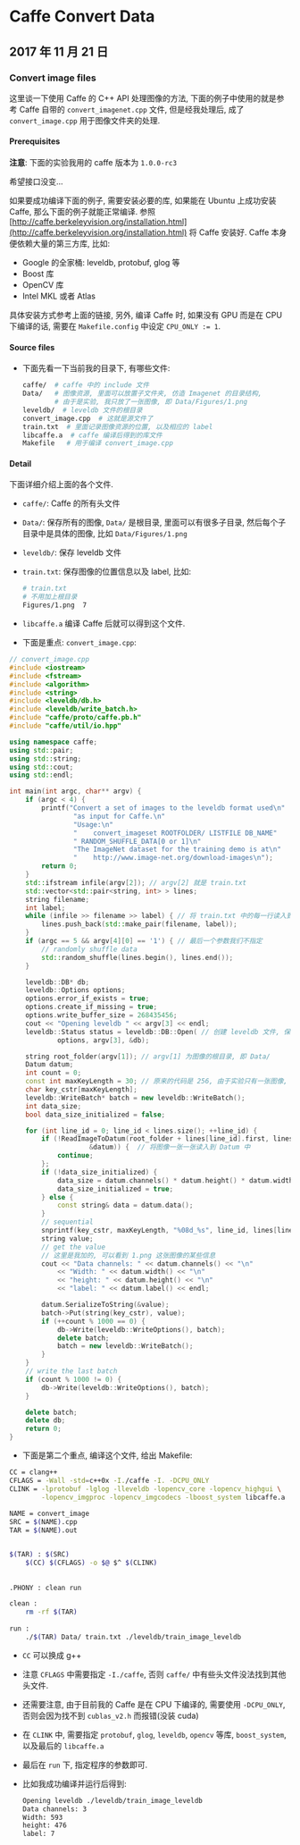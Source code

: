 # Caffe Convert Data

## 2017 年 11 月 21 日

### Convert image files

这里谈一下使用 Caffe 的 C++ API 处理图像的方法, 下面的例子中使用的就是参考 Caffe 自带的 `convert_imagenet.cpp` 文件, 但是经我处理后, 成了 `convert_image.cpp` 用于图像文件夹的处理.

#### Prerequisites

**注意**: 下面的实验我用的 caffe 版本为 `1.0.0-rc3`

希望接口没变...

如果要成功编译下面的例子, 需要安装必要的库, 如果能在 Ubuntu 上成功安装 Caffe, 那么下面的例子就能正常编译. 参照 [http://caffe.berkeleyvision.org/installation.html](http://caffe.berkeleyvision.org/installation.html) 将 Caffe 安装好. Caffe 本身便依赖大量的第三方库, 比如:

+   Google 的全家桶: leveldb, protobuf, glog 等
+   Boost 库
+   OpenCV 库
+   Intel MKL 或者 Atlas

具体安装方式参考上面的链接, 另外, 编译 Caffe 时, 如果没有 GPU 而是在 CPU 下编译的话, 需要在 `Makefile.config` 中设定 `CPU_ONLY := 1`.

#### Source files

+   下面先看一下当前我的目录下, 有哪些文件:

    ```bash
    caffe/  # caffe 中的 include 文件
    Data/   # 图像资源, 里面可以放置子文件夹, 仿造 Imagenet 的目录结构,
            # 由于是实验, 我只放了一张图像, 即 Data/Figures/1.png
    leveldb/  # leveldb 文件的根目录
    convert_image.cpp  # 这就是源文件了
    train.txt  # 里面记录图像资源的位置, 以及相应的 label
    libcaffe.a  # caffe 编译后得到的库文件
    Makefile   # 用于编译 convert_image.cpp
    ```

#### Detail

下面详细介绍上面的各个文件.

+   `caffe/`: Caffe 的所有头文件

+   `Data/`: 保存所有的图像, `Data/` 是根目录, 里面可以有很多子目录, 然后每个子目录中是具体的图像, 比如 `Data/Figures/1.png`

+   `leveldb/`: 保存 leveldb 文件

+   `train.txt`: 保存图像的位置信息以及 label, 比如:

    ```bash
    # train.txt
    # 不用加上根目录
    Figures/1.png  7
    ```

+   `libcaffe.a` 编译 Caffe 后就可以得到这个文件.

+   下面是重点: `convert_image.cpp`:




```cpp
// convert_image.cpp
#include <iostream>
#include <fstream>
#include <algorithm>
#include <string>
#include <leveldb/db.h>
#include <leveldb/write_batch.h>
#include "caffe/proto/caffe.pb.h"
#include "caffe/util/io.hpp"

using namespace caffe;
using std::pair;
using std::string;
using std::cout;
using std::endl;

int main(int argc, char** argv) {
    if (argc < 4) {
        printf("Convert a set of images to the leveldb format used\n"
                "as input for Caffe.\n"
                "Usage:\n"
                "    convert_imageset ROOTFOLDER/ LISTFILE DB_NAME"
                " RANDOM_SHUFFLE_DATA[0 or 1]\n"
                "The ImageNet dataset for the training demo is at\n"
                "    http://www.image-net.org/download-images\n");
        return 0;
    }
    std::ifstream infile(argv[2]); // argv[2] 就是 train.txt
    std::vector<std::pair<string, int> > lines;
    string filename;
    int label;
    while (infile >> filename >> label) { // 将 train.txt 中的每一行读入到 lines 中
        lines.push_back(std::make_pair(filename, label));
    }
    if (argc == 5 && argv[4][0] == '1') { // 最后一个参数我们不指定
        // randomly shuffle data
        std::random_shuffle(lines.begin(), lines.end());
    }

    leveldb::DB* db;
    leveldb::Options options;
    options.error_if_exists = true;
    options.create_if_missing = true;
    options.write_buffer_size = 268435456;
    cout << "Opening leveldb " << argv[3] << endl;
    leveldb::Status status = leveldb::DB::Open( // 创建 leveldb 文件, 保存到 argv[3]: leveldb/train_image_level 中
            options, argv[3], &db);

    string root_folder(argv[1]); // argv[1] 为图像的根目录, 即 Data/
    Datum datum;
    int count = 0;
    const int maxKeyLength = 30; // 原来的代码是 256, 由于实验只有一张图像, 所以改小了, 如果处理 imagenet, 文件数量多, 就改回来.
    char key_cstr[maxKeyLength];
    leveldb::WriteBatch* batch = new leveldb::WriteBatch();
    int data_size;
    bool data_size_initialized = false;

    for (int line_id = 0; line_id < lines.size(); ++line_id) {
        if (!ReadImageToDatum(root_folder + lines[line_id].first, lines[line_id].second,
                    &datum)) {  // 将图像一张一张读入到 Datum 中
            continue;
        };
        if (!data_size_initialized) {
            data_size = datum.channels() * datum.height() * datum.width();
            data_size_initialized = true;
        } else {
            const string& data = datum.data();
        }
        // sequential
        snprintf(key_cstr, maxKeyLength, "%08d_%s", line_id, lines[line_id].first.c_str());
        string value;
        // get the value
      	// 这里是我加的, 可以看到 1.png 这张图像的某些信息
        cout << "Data channels: " << datum.channels() << "\n"
            << "Width: " << datum.width() << "\n"
            << "height: " << datum.height() << "\n"
            << "label: " << datum.label() << endl;

        datum.SerializeToString(&value);
        batch->Put(string(key_cstr), value);
        if (++count % 1000 == 0) {
            db->Write(leveldb::WriteOptions(), batch);
            delete batch;
            batch = new leveldb::WriteBatch();
        }
    }
    // write the last batch
    if (count % 1000 != 0) {
        db->Write(leveldb::WriteOptions(), batch);
    }

    delete batch;
    delete db;
    return 0;
}
```

+   下面是第二个重点, 编译这个文件, 给出 Makefile:



```bash
CC = clang++
CFLAGS = -Wall -std=c++0x -I./caffe -I. -DCPU_ONLY
CLINK = -lprotobuf -lglog -lleveldb -lopencv_core -lopencv_highgui \
		-lopencv_imgproc -lopencv_imgcodecs -lboost_system libcaffe.a
		
NAME = convert_image
SRC = $(NAME).cpp
TAR = $(NAME).out


$(TAR) : $(SRC)
	$(CC) $(CFLAGS) -o $@ $^ $(CLINK)
	
	
.PHONY : clean run

clean :
	rm -rf $(TAR)
	
run :
	./$(TAR) Data/ train.txt ./leveldb/train_image_leveldb
```

+   `CC` 可以换成 g++
+   注意 `CFLAGS` 中需要指定 `-I./caffe`, 否则 `caffe/` 中有些头文件没法找到其他头文件.
+   还需要注意, 由于目前我的 Caffe 是在 CPU 下编译的, 需要使用 `-DCPU_ONLY`, 否则会因为找不到 `cublas_v2.h` 而报错(没装 cuda)
+   在 `CLINK` 中, 需要指定 `protobuf`, `glog`, `leveldb`, `opencv` 等库, `boost_system`, 以及最后的 `libcaffe.a`
+   最后在 `run` 下, 指定程序的参数即可.


+   比如我成功编译并运行后得到:

    ```bash
    Opening leveldb ./leveldb/train_image_leveldb
    Data channels: 3
    Width: 593
    height: 476
    label: 7
    ```

    ​